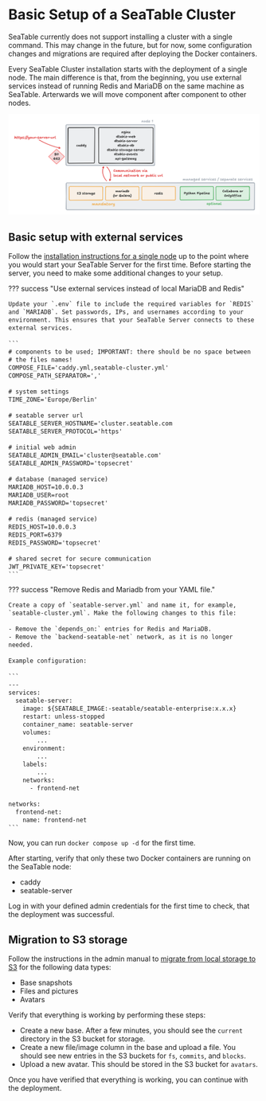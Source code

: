 # Basic Setup of a SeaTable Cluster

SeaTable currently does not support installing a cluster with a single command. This may change in the future, but for now, some configuration changes and migrations are required after deploying the Docker containers.

Every SeaTable Cluster installation starts with the deployment of a single node. The main difference is that, from the beginning, you use external services instead of running Redis and MariaDB on the same machine as SeaTable.
Arterwards we will move component after component to other nodes.

![SeaTable Cluster: Basic Setup](../../assets/images/seatable-cluster-basic-setup.png)

## Basic setup with external services

Follow the [installation instructions for a single node](../basic-setup.md) up to the point where you would start your SeaTable Server for the first time. Before starting the server, you need to make some additional changes to your setup.

??? success "Use external services instead of local MariaDB and Redis"

    Update your `.env` file to include the required variables for `REDIS` and `MARIADB`. Set passwords, IPs, and usernames according to your environment. This ensures that your SeaTable Server connects to these external services.

    ```
    # components to be used; IMPORTANT: there should be no space between
    # the files names!
    COMPOSE_FILE='caddy.yml,seatable-cluster.yml'
    COMPOSE_PATH_SEPARATOR=','

    # system settings
    TIME_ZONE='Europe/Berlin'

    # seatable server url
    SEATABLE_SERVER_HOSTNAME='cluster.seatable.com
    SEATABLE_SERVER_PROTOCOL='https'

    # initial web admin
    SEATABLE_ADMIN_EMAIL='cluster@seatable.com'
    SEATABLE_ADMIN_PASSWORD='topsecret'

    # database (managed service)
    MARIADB_HOST=10.0.0.3
    MARIADB_USER=root
    MARIADB_PASSWORD='topsecret'

    # redis (managed service)
    REDIS_HOST=10.0.0.3
    REDIS_PORT=6379
    REDIS_PASSWORD='topsecret'

    # shared secret for secure communication
    JWT_PRIVATE_KEY='topsecret'
    ```

??? success "Remove Redis and Mariadb from your YAML file."

    Create a copy of `seatable-server.yml` and name it, for example, `seatable-cluster.yml`. Make the following changes to this file:

    - Remove the `depends_on:` entries for Redis and MariaDB.
    - Remove the `backend-seatable-net` network, as it is no longer needed.

    Example configuration:

    ```
    ---
    services:
      seatable-server:
        image: ${SEATABLE_IMAGE:-seatable/seatable-enterprise:x.x.x}
        restart: unless-stopped
        container_name: seatable-server
        volumes:
            ...
        environment:
            ...
        labels:
            ...
        networks:
          - frontend-net

    networks:
      frontend-net:
        name: frontend-net
    ```

Now, you can run `docker compose up -d` for the first time.

After starting, verify that only these two Docker containers are running on the SeaTable node:

- caddy
- seatable-server

Log in with your defined admin credentials for the first time to check, that the deployment was successful.

## Migration to S3 storage

Follow the instructions in the admin manual to [migrate from local storage to S3](../advanced/s3-migration.md) for the following data types:

- Base snapshots
- Files and pictures
- Avatars

Verify that everything is working by performing these steps:

- Create a new base. After a few minutes, you should see the `current` directory in the S3 bucket for storage.
- Create a new file/image column in the base and upload a file. You should see new entries in the S3 buckets for `fs`, `commits`, and `blocks`.
- Upload a new avatar. This should be stored in the S3 bucket for `avatars`.

Once you have verified that everything is working, you can continue with the deployment.
